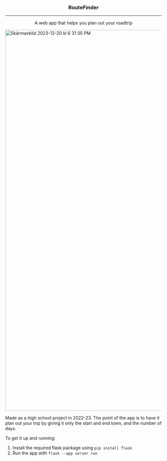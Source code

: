 <h3 align="center">RouteFinder</h3>

---

<p align="center">A web app that helps you plan out your roadtrip</p>

<img width="1223" alt="Skärmavbild 2023-12-20 kl  6 31 05 PM" src="https://github.com/tzuntar/routefinder/assets/35228139/366327c1-bbc8-4765-bcb4-ab2b76a60f10">

Made as a high school project in 2022-23. The point of the app is to have it plan out your trip by giving it only the start and
end town, and the number of days.

To get it up and running:
1. Install the required flask package using `pip install flask`
2. Run the app with `flask --app server run`
